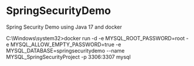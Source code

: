 # SpringSecurityDemo
Spring Security Demo using Java 17 and docker 


C:\Windows\system32>docker run -d -e MYSQL_ROOT_PASSWORD=root -e MYSQL_ALLOW_EMPTY_PASSWORD=true -e MYSQL_DATABASE=springsecuritydemo --name MYSQL_SpringSecurityProject -p 3306:3307 mysql